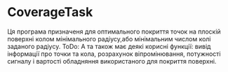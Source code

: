 # CoverageTask
Ця програма призначеня для оптимального покриття точок на плоскій поверхні колом мінімального радіусу,або мінімальним числом колі заданого радіусу.
ToDo: А та також має деякі корисні функції: вивід інформації про точки та кола, розрахунок віпромінювання, потужності сигналу і вартості обладняння використаного для покриття поверхні.
